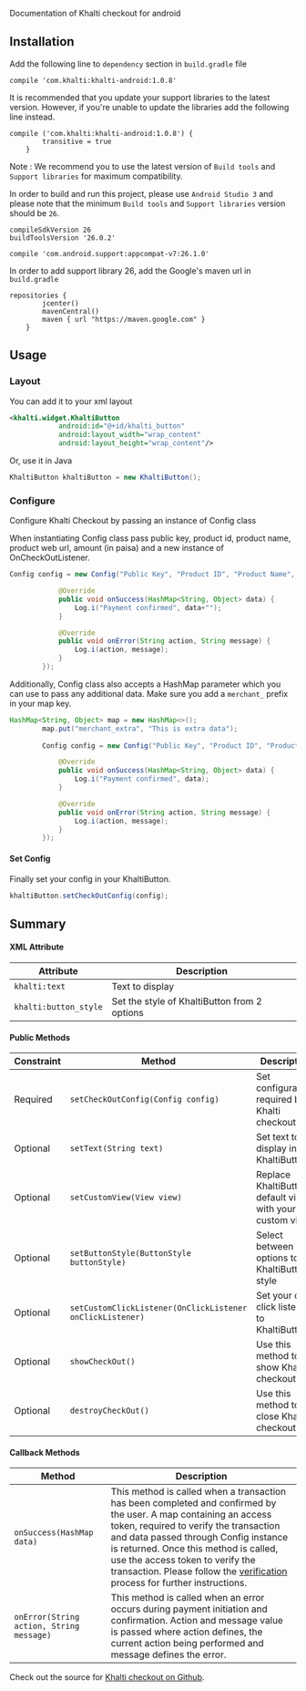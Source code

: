 Documentation of Khalti checkout for android

## Installation
Add the following line to `dependency` section in `build.gradle` file

```
compile 'com.khalti:khalti-android:1.0.8'
```
It is recommended that you update your support libraries to the latest version. However, if you're unable to update the libraries add the following line instead.

```
compile ('com.khalti:khalti-android:1.0.8') {
        transitive = true
    }
```
Note : We recommend you to use the latest version of `Build tools` and `Support libraries` for maximum compatibility. 

In order to build and run this project, please use `Android Studio 3` and please note that the minimum `Build tools` and `Support libraries` version should be `26`.

```
compileSdkVersion 26
buildToolsVersion '26.0.2'

compile 'com.android.support:appcompat-v7:26.1.0'
```
In order to add support library 26, add the Google's maven url in `build.gradle`

```
repositories {
        jcenter()
        mavenCentral()
        maven { url "https://maven.google.com" }
    }
```

## Usage

### Layout

You can add it to your xml layout
```xml
<khalti.widget.KhaltiButton
            android:id="@+id/khalti_button"
            android:layout_width="wrap_content"
            android:layout_height="wrap_content"/>


```
Or, use it in Java

``` java
KhaltiButton khaltiButton = new KhaltiButton();
```
### Configure

Configure Khalti Checkout by passing an instance of Config class

When instantiating Config class pass public key, product id, product name, product web url, amount (in paisa) and a new instance of OnCheckOutListener.
```java
Config config = new Config("Public Key", "Product ID", "Product Name", "Product Url", amount, new OnCheckOutListener() {

            @Override
            public void onSuccess(HashMap<String, Object> data) {
                Log.i("Payment confirmed", data+"");
            }

            @Override
            public void onError(String action, String message) {
                Log.i(action, message);
            }
        });
```
Additionally, Config class also accepts a HashMap parameter which you can use to pass any additional data. Make sure you add a `merchant_` prefix in your map key.

``` java
HashMap<String, Object> map = new HashMap<>();
        map.put("merchant_extra", "This is extra data");
        
        Config config = new Config("Public Key", "Product ID", "Product Name", "Product Url", amount, map, new OnCheckOutListener() {

            @Override
            public void onSuccess(HashMap<String, Object> data) {
                Log.i("Payment confirmed", data);
            }

            @Override
            public void onError(String action, String message) {
                Log.i(action, message);
            }
        });

```
#### Set Config
Finally set your config in your KhaltiButton.

``` java
khaltiButton.setCheckOutConfig(config);
```

## Summary

#### XML Attribute

| Attribute                 | Description                                  |
|---------------------------|----------------------------------------------|
| `khalti:text`             | Text to display                              |
| `khalti:button_style`     | Set the style of KhaltiButton from 2 options |


#### Public Methods

| Constraint | Method                                    | Description                                                 |
|------------|-------------------------------------------|-------------------------------------------------------------|
| Required   | `setCheckOutConfig(Config config)`        | Set configuration required by Khalti checkout               |
| Optional   | `setText(String text)`                    | Set text to display in KhaltiButton                         |
| Optional   | `setCustomView(View view)`                | Replace KhaltiButton's default view with your custom view   |
| Optional   | `setButtonStyle(ButtonStyle buttonStyle)` | Select between 2 options to set KhaltiButton's style        |
| Optional   | `setCustomClickListener(OnClickListener onClickListener)` | Set your own click listener to KhaltiButton        |
| Optional   | `showCheckOut()`                          | Use this method to show Khalti checkout UI                  |
| Optional   | `destroyCheckOut()`                       | Use this method to close Khalti checkout UI                 |

#### Callback Methods

| Method                                   | Description                                                                                                                                                                                                                                                                                                                                                                           |
|------------------------------------------|---------------------------------------------------------------------------------------------------------------------------------------------------------------------------------------------------------------------------------------------------------------------------------------------------------------------------------------------------------------------------------------|
| `onSuccess(HashMap data)`                | This method is called when a transaction has been completed and confirmed by the user. A map containing an access token, required to verify the transaction and data passed through Config instance is returned. Once this method is called, use the access token to verify the transaction. Please follow the [verification](./../api/verification.md) process for further instructions. |
| `onError(String action, String message)` | This method is called when an error occurs during payment initiation and confirmation. Action and message value is passed where action defines, the current action being performed and message defines the error.                                                                                                                                                                      |

Check out the source for [Khalti checkout on Github](https://github.com/khalti/khalti-android).


